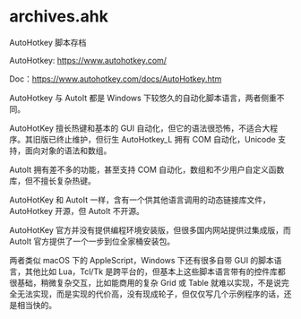 # archives.ahk

AutoHotkey 脚本存档


AutoHotkey: https://www.autohotkey.com/

Doc：https://www.autohotkey.com/docs/AutoHotkey.htm


AutoHotkey 与 AutoIt 都是 Windows 下较悠久的自动化脚本语言，两者侧重不同。

AutoHotKey 擅长热键和基本的 GUI 自动化，但它的语法很恐怖，不适合大程序。其旧版已终止维护，但衍生 AutoHotkey_L 拥有 COM 自动化，Unicode 支持，面向对象的语法和数组。

AutoIt 拥有差不多的功能，甚至支持 COM 自动化，数组和不少用户自定义函数库，但不擅长复杂热键。

AutoHotKey 和 AutoIt 一样，含有一个供其他语言调用的动态链接库文件，AutoHotkey 开源，但 AutoIt 不开源。

AutoHotKey 官方并没有提供编程环境安装版，但很多国内网站提供过集成版，而 AutoIt 官方提供了一个一步到位全家桶安装包。


两者类似 macOS 下的 AppleScript，Windows 下还有很多自带 GUI 的脚本语言，其他比如 Lua，Tcl/Tk 是跨平台的，但基本上这些脚本语言带有的控件库都很基础，稍微复杂交互，比如能商用的复杂 Grid 或 Table 就难以实现，不是说完全无法实现，而是实现的代价高，没有现成轮子，但仅仅写几个示例程序的话，还是相当快的。